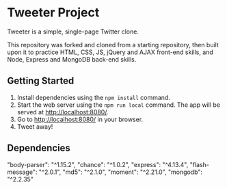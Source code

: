 # Tweeter Project

Tweeter is a simple, single-page Twitter clone.

This repository was forked and cloned from a starting repository, then built upon it to practice  HTML, CSS, JS, jQuery and AJAX front-end skills, and Node, Express and MongoDB back-end skills.

## Getting Started

1. Install dependencies using the `npm install` command.
2. Start the web server using the `npm run local` command. The app will be served at <http://localhost:8080/>.
3. Go to <http://localhost:8080/> in your browser.
4. Tweet away!

## Dependencies

"body-parser": "^1.15.2",
"chance": "^1.0.2",
"express": "^4.13.4",
"flash-message": "^2.0.1",
"md5": "^2.1.0",
"moment": "^2.21.0",
"mongodb": "^2.2.35"
